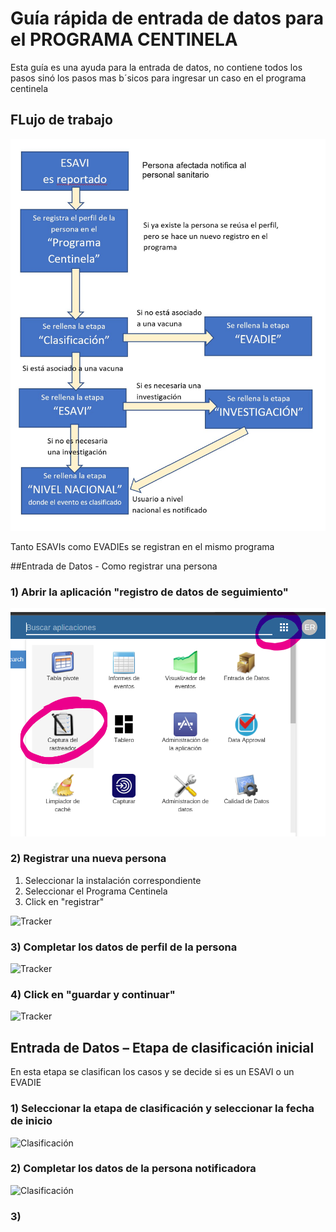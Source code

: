 # Guía rápida de entrada de datos para el PROGRAMA CENTINELA
Esta guía es una ayuda para la entrada de datos, no contiene todos los pasos sinó los pasos mas b´sicos para ingresar un caso en el programa centinela 

## FLujo de trabajo

![Diagrama del flujo de trabajo](resources/images/flujo.png)

Tanto ESAVIs como EVADIEs se registran en el mismo programa

##Entrada de Datos - Como registrar una persona

### 1) Abrir la aplicación "registro de datos de seguimiento"

![Tracker](resources/images/tracker.png)

### 2) Registrar una nueva persona

1. Seleccionar la instalación correspondiente
2. Seleccionar el Programa Centinela
3. Click en "registrar"

![Tracker](/resources/images/enrollmentlist1.png)

### 3) Completar los datos de perfil de la persona

![Tracker](/resources/images/profile.png)

### 4) Click en "guardar y continuar"

![Tracker](/resources/images/profile2.png)

## Entrada de Datos – Etapa de clasificación inicial

En esta etapa se clasifican los casos y se decide si es un ESAVI o un EVADIE

### 1) Seleccionar la etapa de clasificación y seleccionar la fecha de inicio

![Clasificación](/resources/images/clasificacion1.png)

### 2) Completar los datos de la persona notificadora

![Clasificación](/resources/images/personanotificadora.png)

### 3)  
